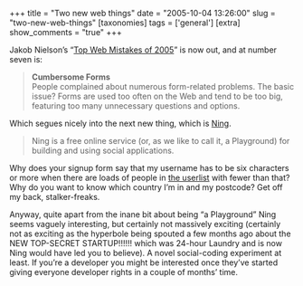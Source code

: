 +++
title = "Two new web things"
date = "2005-10-04 13:26:00"
slug = "two-new-web-things"
[taxonomies]
tags = ['general']
[extra]
show_comments = "true"
+++

Jakob Nielson’s “[Top Web Mistakes of 2005](http://www.useit.com/alertbox/designmistakes.html)” is now out, and at number seven is:

> **Cumbersome Forms**  
> People complained about numerous form-related problems. The basic issue? Forms are used too often on the Web and tend to be too big, featuring too many unnecessary questions and options.

Which segues nicely into the next new thing, which is [Ning](http://www.ning.com/).

> Ning is a free online service (or, as we like to call it, a Playground) for building and using social applications.

Why does your signup form say that my username has to be six characters or more when there are loads of people in [the userlist](http://www.ning.com/user/any) with fewer than that? Why do you want to know which country I’m in and my postcode? Get off my back, stalker-freaks.

Anyway, quite apart from the inane bit about being “a Playground” Ning seems vaguely interesting, but certainly not massively exciting (certainly not as exciting as the hyperbole being spouted a few months ago about the NEW TOP-SECRET STARTUP!!!!!! which was 24-hour Laundry and is now Ning would have led you to believe). A novel social-coding experiment at least. If you’re a developer you might be interested once they’ve started giving everyone developer rights in a couple of months’ time.
